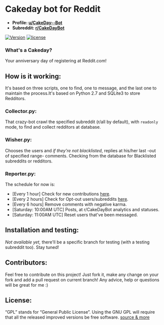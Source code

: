 <!--
  Title: Cakeday bot for Reddit (u/CakeDay--Bot)
  Description: Source code of u/CakeDay--Bot that finds, stores, and reply at Redditors that have their anniversary at Reddit. 
  Author: MikeMeliz
  -->

# Cakeday bot for Reddit
- **Profile: [u/CakeDay--Bot](https://www.reddit.com/user/CakeDay--Bot/)**
- **Subreddit: [r/CakeDayBot](https://www.reddit.com/r/CakeDayBot)**

[![Version](https://img.shields.io/badge/version-0.8-green.svg?style=plastic)]() [![license](https://img.shields.io/github/license/MikeMeliz/CakeDayBot.svg?style=plastic)]()

### What's a Cakeday?
Your anniversary day of registering at Reddit.com!

## How is it working:  
It's based on three scripts, one to find, one to message, and the last one to maintain the process.It's based on 
Python 2.7 and SQLite3 to store Redditors.

### Collector.py:
That crazy-bot crawl the specified subreddit (r/all by default), with `readonly` mode, to find and collect redditors at database. 

### Wisher.py:
Chooses the users and *if they're not blacklisted*, replies at his/her last -out of specified range- comments. Checking 
from the database for Blacklisted subreddits or redditors.

### Reporter.py:
The schedule for now is:
- [Every  1 hour] Check for new contributions [here](https://www.reddit.com/r/CakeDayBot/comments/aorljp/submit_your_wish/).
- [Every  2 hours] Check for Opt-out users/subreddits [here](https://www.reddit.com/r/CakeDayBot/comments/an080z/optout_form/).
- [Every 6 hours] Remove comments with negative karma.
- [Saturday: 10:00AM UTC] Posts, at r/CakeDayBot analytics and statuses.
- [Saturday: 11:00AM UTC] Reset users that've been messaged.

## Installation and testing:
*Not available yet,* there'll be a specific branch for testing (with a testing subreddit too). Stay tuned!

## Contributors:
Feel free to contribute on this project! Just fork it, make any change on your fork and add a pull request on current branch! 
Any advice, help or questions will be great for me :)

## License:
“GPL” stands for “General Public License”. Using the GNU GPL will require that all the released improved versions be free 
software. [source & more](https://www.gnu.org/licenses/gpl-faq.html)
